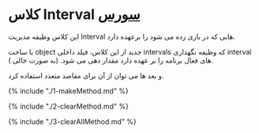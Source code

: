 <h1>
کلاس Interval
<a class="ext-link" href="classes_Tetris_Gameplay.js.html#line24" >سورس</a>
</h1>

این کلاس وظیفه مدیریت Interval هایی که در بازی زده می شود را برعهده دارد.

با ساخت object جدید از این کلاس، فیلد داخلی intervals که وظیفه نگهداری interval های فعال برنامه را بر عهده دارد مقدار دهی می شود. (به صورت خالی ).

و بعد ها می توان از آن برای مقاصد متعدد استفاده کرد.

{% include "./1-makeMethod.md" %}

{% include "./2-clearMethod.md" %}

{% include "./3-clearAllMethod.md" %}
